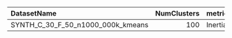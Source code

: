 | DatasetName                       |   NumClusters | metric   | baseline   | compare_suite   |   Single_Inertia |   Hybrid_Inertia |   Rel_Inertia |   Improvement_% |   n_pairs |
|:----------------------------------|--------------:|:---------|:-----------|:----------------|-----------------:|-----------------:|--------------:|----------------:|----------:|
| SYNTH_C_30_F_50_n1000_000k_kmeans |           100 | Inertia  | Single     | Hybrid          |      4.19792e+07 |      4.88289e+07 |       1.16317 |        -16.3169 |         1 |